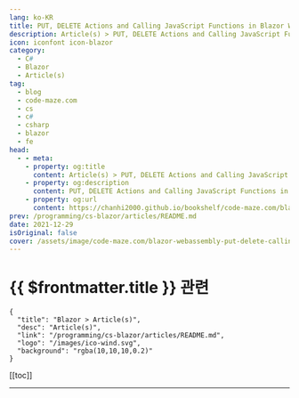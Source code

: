 ```yaml
---
lang: ko-KR
title: PUT, DELETE Actions and Calling JavaScript Functions in Blazor WebAssembly
description: Article(s) > PUT, DELETE Actions and Calling JavaScript Functions in Blazor WebAssembly
icon: iconfont icon-blazor
category: 
  - C#
  - Blazor
  - Article(s)
tag: 
  - blog
  - code-maze.com
  - cs
  - c#
  - csharp
  - blazor
  - fe
head:  
  - - meta:
    - property: og:title
      content: Article(s) > PUT, DELETE Actions and Calling JavaScript Functions in Blazor WebAssembly
    - property: og:description
      content: PUT, DELETE Actions and Calling JavaScript Functions in Blazor WebAssembly
    - property: og:url
      content: https://chanhi2000.github.io/bookshelf/code-maze.com/blazor-webassembly-put-delete-calling-javascript-functions.html
prev: /programming/cs-blazor/articles/README.md
date: 2021-12-29
isOriginal: false
cover: /assets/image/code-maze.com/blazor-webassembly-put-delete-calling-javascript-functions/banner.png
---
```


# {{ $frontmatter.title }} 관련

```component VPCard
{
  "title": "Blazor > Article(s)",
  "desc": "Article(s)",
  "link": "/programming/cs-blazor/articles/README.md",
  "logo": "/images/ico-wind.svg",
  "background": "rgba(10,10,10,0.2)"
}
```

[[toc]]

---

<SiteInfo
  name="PUT, DELETE Actions and Calling JavaScript Functions in Blazor WebAssembly"
  desc="Let's learn how to handle the PUT and DELETE actions in Blazor WASM. Also, we will learn how to call the JavaScript functions in Blazor WebAssembly."
  url="https://code-maze.com/blazor-webassembly-put-delete-calling-javascript-functions/"
  logo="/assets/image/code-maze.com/favicon.png"
  preview="/assets/image/code-maze.com/blazor-webassembly-put-delete-calling-javascript-functions/banner.png"/>

<!-- TODO: 작성 -->
